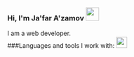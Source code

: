 ### Hi, I'm Ja'far A'zamov <img src="https://i.giphy.com/media/gM5qFksULw54NMWyry/giphy.webp" width="30px">
I am a web developer. </br>
###Languages and tools I work with:
<code><img src="[https://assets.stickpng.com/images/5847f5bdcef1014c0b5e489c.png](https://encrypted-tbn0.gstatic.com/images?q=tbn:ANd9GcQ9O-TIXmKiueX71QqToRiS_wbpI0A6WuRDehadAR3su-AgR-B1ZU3Q3Q--TkcblHqpo0U&usqp=CAU)" height="25px"> </code>
